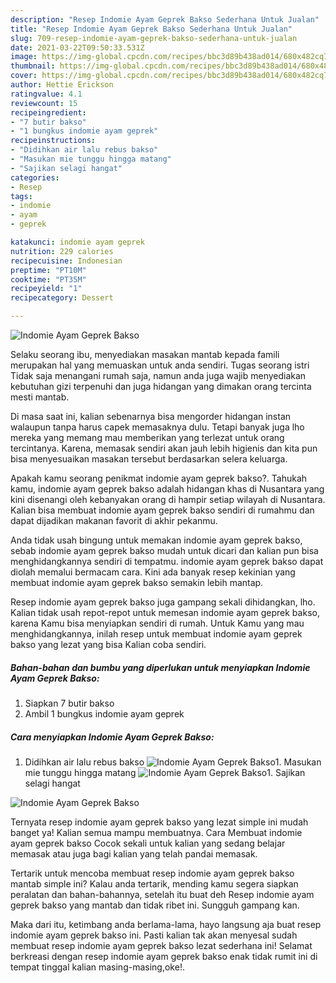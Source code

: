 ```yaml
---
description: "Resep Indomie Ayam Geprek Bakso Sederhana Untuk Jualan"
title: "Resep Indomie Ayam Geprek Bakso Sederhana Untuk Jualan"
slug: 709-resep-indomie-ayam-geprek-bakso-sederhana-untuk-jualan
date: 2021-03-22T09:50:33.531Z
image: https://img-global.cpcdn.com/recipes/bbc3d89b438ad014/680x482cq70/indomie-ayam-geprek-bakso-foto-resep-utama.jpg
thumbnail: https://img-global.cpcdn.com/recipes/bbc3d89b438ad014/680x482cq70/indomie-ayam-geprek-bakso-foto-resep-utama.jpg
cover: https://img-global.cpcdn.com/recipes/bbc3d89b438ad014/680x482cq70/indomie-ayam-geprek-bakso-foto-resep-utama.jpg
author: Hettie Erickson
ratingvalue: 4.1
reviewcount: 15
recipeingredient:
- "7 butir bakso"
- "1 bungkus indomie ayam geprek"
recipeinstructions:
- "Didihkan air lalu rebus bakso"
- "Masukan mie tunggu hingga matang"
- "Sajikan selagi hangat"
categories:
- Resep
tags:
- indomie
- ayam
- geprek

katakunci: indomie ayam geprek 
nutrition: 229 calories
recipecuisine: Indonesian
preptime: "PT10M"
cooktime: "PT35M"
recipeyield: "1"
recipecategory: Dessert

---
```



![Indomie Ayam Geprek Bakso](https://img-global.cpcdn.com/recipes/bbc3d89b438ad014/680x482cq70/indomie-ayam-geprek-bakso-foto-resep-utama.jpg)

Selaku seorang ibu, menyediakan masakan mantab kepada famili merupakan hal yang memuaskan untuk anda sendiri. Tugas seorang istri Tidak saja menangani rumah saja, namun anda juga wajib menyediakan kebutuhan gizi terpenuhi dan juga hidangan yang dimakan orang tercinta mesti mantab.

Di masa  saat ini, kalian sebenarnya bisa mengorder hidangan instan walaupun tanpa harus capek memasaknya dulu. Tetapi banyak juga lho mereka yang memang mau memberikan yang terlezat untuk orang tercintanya. Karena, memasak sendiri akan jauh lebih higienis dan kita pun bisa menyesuaikan masakan tersebut berdasarkan selera keluarga. 



Apakah kamu seorang penikmat indomie ayam geprek bakso?. Tahukah kamu, indomie ayam geprek bakso adalah hidangan khas di Nusantara yang kini disenangi oleh kebanyakan orang di hampir setiap wilayah di Nusantara. Kalian bisa membuat indomie ayam geprek bakso sendiri di rumahmu dan dapat dijadikan makanan favorit di akhir pekanmu.

Anda tidak usah bingung untuk memakan indomie ayam geprek bakso, sebab indomie ayam geprek bakso mudah untuk dicari dan kalian pun bisa menghidangkannya sendiri di tempatmu. indomie ayam geprek bakso dapat diolah memalui bermacam cara. Kini ada banyak resep kekinian yang membuat indomie ayam geprek bakso semakin lebih mantap.

Resep indomie ayam geprek bakso juga gampang sekali dihidangkan, lho. Kalian tidak usah repot-repot untuk memesan indomie ayam geprek bakso, karena Kamu bisa menyiapkan sendiri di rumah. Untuk Kamu yang mau menghidangkannya, inilah resep untuk membuat indomie ayam geprek bakso yang lezat yang bisa Kalian coba sendiri.

<!--inarticleads1-->

##### Bahan-bahan dan bumbu yang diperlukan untuk menyiapkan Indomie Ayam Geprek Bakso:

1. Siapkan 7 butir bakso
1. Ambil 1 bungkus indomie ayam geprek




<!--inarticleads2-->

##### Cara menyiapkan Indomie Ayam Geprek Bakso:

1. Didihkan air lalu rebus bakso
<img src="https://img-global.cpcdn.com/steps/d5cedd63d8f00c45/160x128cq70/indomie-ayam-geprek-bakso-langkah-memasak-1-foto.jpg" alt="Indomie Ayam Geprek Bakso">1. Masukan mie tunggu hingga matang
<img src="https://img-global.cpcdn.com/steps/d476c2bdeddc714a/160x128cq70/indomie-ayam-geprek-bakso-langkah-memasak-2-foto.jpg" alt="Indomie Ayam Geprek Bakso">1. Sajikan selagi hangat
<img src="https://img-global.cpcdn.com/steps/cf742c10885b8963/160x128cq70/indomie-ayam-geprek-bakso-langkah-memasak-3-foto.jpg" alt="Indomie Ayam Geprek Bakso">



Ternyata resep indomie ayam geprek bakso yang lezat simple ini mudah banget ya! Kalian semua mampu membuatnya. Cara Membuat indomie ayam geprek bakso Cocok sekali untuk kalian yang sedang belajar memasak atau juga bagi kalian yang telah pandai memasak.

Tertarik untuk mencoba membuat resep indomie ayam geprek bakso mantab simple ini? Kalau anda tertarik, mending kamu segera siapkan peralatan dan bahan-bahannya, setelah itu buat deh Resep indomie ayam geprek bakso yang mantab dan tidak ribet ini. Sungguh gampang kan. 

Maka dari itu, ketimbang anda berlama-lama, hayo langsung aja buat resep indomie ayam geprek bakso ini. Pasti kalian tak akan menyesal sudah membuat resep indomie ayam geprek bakso lezat sederhana ini! Selamat berkreasi dengan resep indomie ayam geprek bakso enak tidak rumit ini di tempat tinggal kalian masing-masing,oke!.

